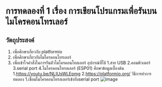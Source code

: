 # การทดลองที่ 1 เรื่อง การเขียนโปรแกรมเพื่อรันบนไมโครคอนโทรเลอร์
## วัตถุประสงค์
1. เพื่อศึกษาเกี่ยวกับ platformio
2. เพื่อศึกษาเกี่ยวกับไมโครคอนโทรเลอร์
3. เพื่อเข้าใจคำสั่งในการรันตัวไมโครคอนโทลเลอร์
อุปกรณ์ที่ใช้
1.สาย USB
2.คอมพิวเตอร์
3.serial port
4.ไมโครคอนโทรลเลอร์ (ESP01)
ศึกษาข้อมูลเบื้องต้น
1.https://youtu.be/NLIUsWLEpmg
2.https://platformio.org/
วิธีการทำการทดลอง
1.เชื่อมไมโครคอนโทรลเลอร์เข้ากับserial port
![image](https://user-images.githubusercontent.com/80881207/112420913-a506df80-8d60-11eb-9b39-7b522b752b17.png)
